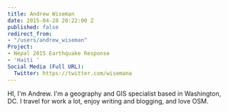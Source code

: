 ```yaml
---
title: Andrew Wiseman
date: 2015-04-28 20:22:00 Z
published: false
redirect_from:
- "/users/andrew_wiseman"
Project:
- Nepal 2015 Earthquake Response
- 'Haiti '
Social Media (Full URL):
  Twitter: https://twitter.com/wisemana
---
```


<p>HI, I'm Andrew. I'm a geography and GIS specialist based in Washington, DC. I travel for work a lot, enjoy writing and blogging, and love OSM.</p>
